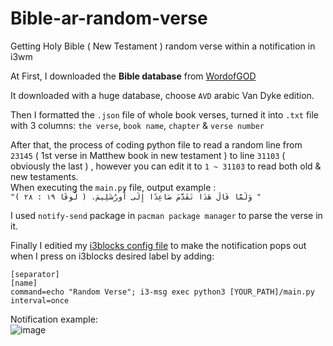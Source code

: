 # Bible-ar-random-verse
Getting Holy Bible ( New Testament ) random verse within a notification in i3wm

At First, I downloaded the **Bible database** from [WordofGOD](https://wordofgod.in/wog/2022/01/09/download-arabic-bible-database-and-software-modules-for-android-iphone-and-laptop/)

It downloaded with a huge database, choose `AVD` arabic Van Dyke edition.

Then I formatted the `.json` file of whole book verses, turned it into `.txt` file with 3 columns: 
`the verse`, `book name`, `chapter` & `verse number` 

After that, the process of coding python file to read a random line from `23145` ( 1st verse in Matthew book in new testament ) to line `31103` ( obviously the last ) , however you can edit it to `1 ~ 31103` to read both old & new testaments.\
When executing the `main.py` file, output example : \
`"وَلَمَّا قَالَ هَذَا تَقَدَّمَ صَاعِدًا إِلَى أُورُشَلِيمَ. ( لُوقَا ١٩ : ٢٨ ) "
`

I used `notify-send` package in `pacman package manager` to parse the verse in it.

Finally I editied my [i3blocks config file](https://github.com/MateBerg/my_i3wm_i3blocks_configs/blob/main/i3blocks/config) to make the notification pops out when I press on i3blocks desired label by adding:
 ```
 [separator]
[name]
command=echo "Random Verse"; i3-msg exec python3 [YOUR_PATH]/main.py
interval=once
 ```
 Notification example: \
![image](https://user-images.githubusercontent.com/69548206/222825807-09fe8df8-bcd9-40bf-bf18-d74359438dec.png)

 
 
